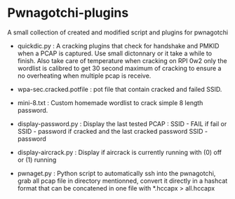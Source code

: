 # Pwnagotchi-plugins
A small collection of created and modified script and plugins for pwnagotchi 


- quickdic.py : 
A cracking plugins that check for handshake and PMKID when a PCAP is captured. Use small dictonnary or it take a while to finish. Also take care of temperature when cracking on RPI 0w2 only the wordlist is calibred to get 30 second maximum of cracking to ensure a no overheating when multiple pcap is receive.

- wpa-sec.cracked.potfile :
pot file that contain cracked and failed SSID.

- mini-8.txt : 
Custom homemade wordlist to crack simple 8 length password.

- display-password.py : 
Display the last tested PCAP : SSID - FAIL if fail or SSID - password if cracked and the last cracked password SSID - password

- display-aircrack.py : 
Display if aircrack is currently running with (0) off or (1) running

- pwnaget.py : 
Python script to automatically ssh into the pwnagotchi, grab all pcap file in directory mentionned, convert it directly in a hashcat format that can be concatened in one file with *.hccapx > all.hccapx 
